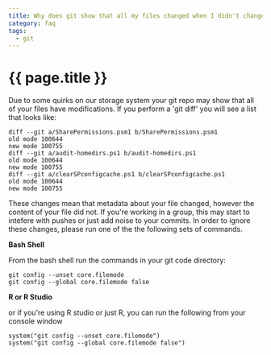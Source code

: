 ```yaml
---
title: Why does git show that all my files changed when I didn't change them?
category: faq
tags:
  - git
---
```


# {{ page.title }}

Due to some quirks on our storage system your git repo may show that all of your files have modifications. If you perform a 'git diff' you will see a list that looks like:

```
diff --git a/SharePermissions.psm1 b/SharePermissions.psm1
old mode 100644
new mode 100755
diff --git a/audit-homedirs.ps1 b/audit-homedirs.ps1
old mode 100644
new mode 100755
diff --git a/clearSPconfigcache.ps1 b/clearSPconfigcache.ps1
old mode 100644
new mode 100755
```

These changes mean that metadata about your file changed, however the content of your file did not. If you're working in a group, this may start to intefere with pushes or just add noise to your commits. In order to ignore these changes, please run one of the the following sets of  commands.

__Bash Shell__

From the bash shell run the commands in your git code directory:

```
git config --unset core.filemode
git config --global core.filemode false
```

__R or R Studio__

or if you're using R studio or just R, you can run the following from your console window

```
system("git config --unset core.filemode")
system("git config --global core.filemode false")
```
